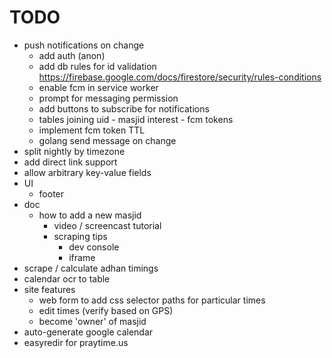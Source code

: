 # TODO
- push notifications on change
  - add auth (anon)
  - add db rules for id validation https://firebase.google.com/docs/firestore/security/rules-conditions
  - enable fcm in service worker
  - prompt for messaging permission
  - add buttons to subscribe for notifications
  - tables joining uid - masjid interest - fcm tokens
  - implement fcm token TTL
  - golang send message on change
- split nightly by timezone
- add direct link support
- allow arbitrary key-value fields
- UI
  - footer
- doc
  - how to add a new masjid
    - video / screencast tutorial
    - scraping tips
      - dev console
      - iframe
- scrape / calculate adhan timings
- calendar ocr to table
- site features
  - web form to add css selector paths for particular times
  - edit times (verify based on GPS)
  - become 'owner' of masjid
- auto-generate google calendar
- easyredir for praytime.us
